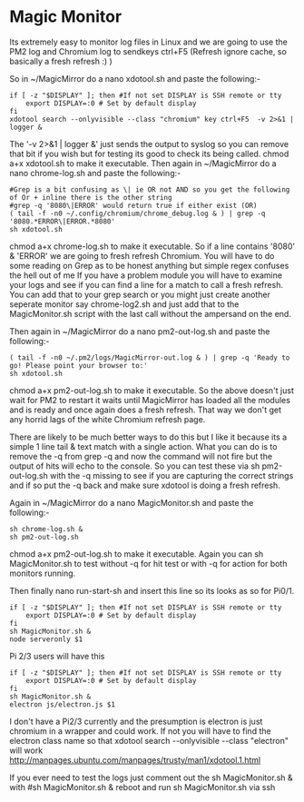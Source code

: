 # Magic Monitor
Its extremely easy to monitor log files in Linux and we are going to use the PM2 log and Chromium log to sendkeys ctrl+F5 (Refresh ignore cache, so basically a fresh refresh :) )

So in ~/MagicMirror do a nano xdotool.sh and paste the following:-
```
if [ -z "$DISPLAY" ]; then #If not set DISPLAY is SSH remote or tty
	export DISPLAY=:0 # Set by default display
fi
xdotool search --onlyvisible --class "chromium" key ctrl+F5  -v 2>&1 | logger &
```
The '-v 2>&1 | logger &' just sends the output to syslog so you can remove that bit if you wish but for testing its good to check its being called.
chmod a+x xdotool.sh to make it executable.
Then again in ~/MagicMirror do a nano chrome-log.sh and paste the following:-
```
#Grep is a bit confusing as \| ie OR not AND so you get the following of Or + inline there is the other string
#grep -q '8080\|ERROR' would return true if either exist (OR)
( tail -f -n0 ~/.config/chromium/chrome_debug.log & ) | grep -q '8080.*ERROR\|ERROR.*8080'
sh xdotool.sh
```
chmod a+x chrome-log.sh to make it executable.
So if a line contains '8080' & 'ERROR' we are going to fresh refresh Chromium.
You will have to do some reading on Grep as to be honest anything but simple regex confuses the hell out of me
If you have a problem module you will have to examine your logs and see if you can find a line for a match to call a fresh refresh.
You can add that to your grep search or you might just create another seperate monitor say chrome-log2.sh and just add that to the MagicMonitor.sh script with the last call without the ampersand on the end.
 
Then again in ~/MagicMirror do a nano pm2-out-log.sh and paste the following:-
```
( tail -f -n0 ~/.pm2/logs/MagicMirror-out.log & ) | grep -q 'Ready to go! Please point your browser to:'
sh xdotool.sh
```
chmod a+x pm2-out-log.sh to make it executable.
So the above doesn't just wait for PM2 to restart it waits until MagicMirror has loaded all the modules and is ready and once again does a fresh refresh.
That way we don't get any horrid lags of the white Chromium refresh page.

There are likely to be much better ways to do this but I like it because its a simple 1 line tail & text match with a single action.
What you can do is to remove the -q from grep -q and now the command will not fire but the output of hits will echo to the console.
So you can test these via sh pm2-out-log.sh with the -q missing to see if you are capturing the correct strings and if so put the -q back and make sure xdotool is doing a fresh refresh.

Again in ~/MagicMirror do a nano MagicMonitor.sh and paste the following:-
```
sh chrome-log.sh &
sh pm2-out-log.sh
```
chmod a+x pm2-out-log.sh to make it executable.
Again you can sh MagicMonitor.sh to test without -q for hit test or with -q for action for both monitors running.

Then finally nano run-start-sh and insert this line so its looks as so for Pi0/1.
```
if [ -z "$DISPLAY" ]; then #If not set DISPLAY is SSH remote or tty
	export DISPLAY=:0 # Set by default display
fi
sh MagicMonitor.sh &
node serveronly $1
```
Pi 2/3 users will have this
```
if [ -z "$DISPLAY" ]; then #If not set DISPLAY is SSH remote or tty
	export DISPLAY=:0 # Set by default display
fi
sh MagicMonitor.sh &
electron js/electron.js $1
```
I don't have a Pi2/3 currently and the presumption is electron is just chromium in a wrapper and could work.
If not you will have to find the electron class name so that xdotool search --onlyvisible --class "electron" will work
http://manpages.ubuntu.com/manpages/trusty/man1/xdotool.1.html

If you ever need to test the logs just comment out the sh MagicMonitor.sh & with #sh MagicMonitor.sh & reboot and run sh MagicMonitor.sh via ssh
